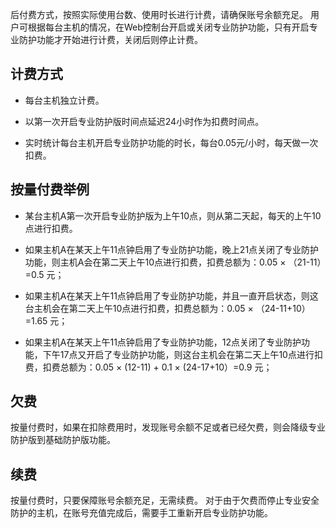 后付费方式，按照实际使用台数、使用时长进行计费，请确保账号余额充足。
用户可根据每台主机的情况，在Web控制台开启或关闭专业防护功能，只有开启专业防护功能才开始进行计费，关闭后则停止计费。
## 计费方式

- 每台主机独立计费。

- 以第一次开启专业防护版时间点延迟24小时作为扣费时间点。

- 实时统计每台主机开启专业防护功能的时长，每台0.05元/小时，每天做一次扣费。

## 按量付费举例

- 某台主机A第一次开启专业防护版为上午10点，则从第二天起，每天的上午10点进行扣费。

- 如果主机A在某天上午11点钟启用了专业防护功能，晚上21点关闭了专业防护功能，则主机A会在第二天上午10点进行扣费，扣费总额为：0.05 &times; （21-11）=0.5 元；

- 如果主机A在某天上午11点钟启用了专业防护功能，并且一直开启状态，则这台主机会在第二天上午10点进行扣费，扣费总额为：0.05 &times; （24-11+10）=1.65 元；

- 如果主机A在某天上午11点钟启用了专业防护功能，12点关闭了专业防护功能，下午17点又开启了专业防护功能，则这台主机会在第二天上午10点进行扣费，扣费总额为：0.05 &times; (12-11) + 0.1 &times; (24-17+10）=0.9 元；
## 欠费
按量付费时，如果在扣除费用时，发现账号余额不足或者已经欠费，则会降级专业防护版到基础防护版功能。
## 续费
按量付费时，只要保障账号余额充足，无需续费。
对于由于欠费而停止专业安全防护的主机，在账号充值完成后，需要手工重新开启专业防护功能。